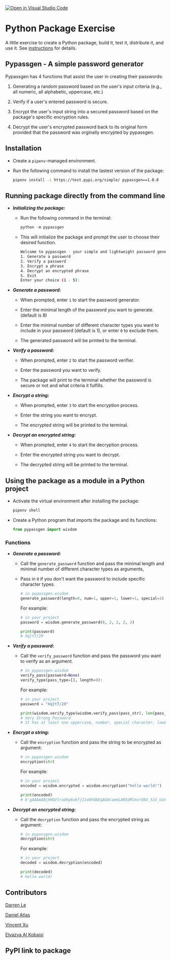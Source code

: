 [![Open in Visual Studio Code](https://classroom.github.com/assets/open-in-vscode-c66648af7eb3fe8bc4f294546bfd86ef473780cde1dea487d3c4ff354943c9ae.svg)](https://classroom.github.com/online_ide?assignment_repo_id=9088728&assignment_repo_type=AssignmentRepo)

# Python Package Exercise

A little exercise to create a Python package, build it, test it, distribute it, and use it. See [instructions](./instructions.md) for details.

## Pypassgen - A simple password generator

Pypassgen has 4 functions that assist the user in creating their passwords:

1. Generating a random password based on the user's input criteria (e.g., all numeric, all alphabetic, uppercase, etc.)

2. Verify if a user's entered password is secure.

3. Encrypt the user's input string into a secured password based on the package's specific encryption rules.

4. Decrypt the user's encrypted password back to its original form provided that the password was orginally encrypted by pypassgen.

## Installation

- Create a `pipenv`-managed environment.

- Run the following command to install the lastest version of the package:

  ```bash
  pipenv install -i https://test.pypi.org/simple/ pypassgen==1.0.0
  ```

## Running package directly from the command line

- **_Initializing the package:_**

  - Run the following command in the terminal:

    ```python
    python -m pypassgen
    ```

  - This will initialize the package and prompt the user to choose their desired function.

    ```bash
    Welcome to pypassgen - your simple and lightweight password generator!
    1. Generate a password
    2. Verify a password
    3. Encrypt a phrase
    4. Decrypt an encrypted phrase
    5. Exit
    Enter your choice (1 - 5):
    ```

- **_Generate a password:_**

  - When prompted, enter `1` to start the password generator.

  - Enter the minimal length of the password you want to generate. (default is 8)

  - Enter the minimal number of different character types you want to include in your password (default is 1), or enter `0` to exclude them.

  - The generated password will be printed to the terminal.

- **_Verify a password:_**

  - When prompted, enter `2` to start the password verifier.

  - Enter the password you want to verify.

  - The package will print to the terminal whether the password is secure or not and what criteria it fulfills.

- **_Encrypt a string:_**

  - When prompted, enter `3` to start the encryption process.

  - Enter the string you want to encrypt.

  - The encrypted string will be printed to the terminal.

- **_Decrypt an encrypted string:_**

  - When prompted, enter `4` to start the decryption process.

  - Enter the encrypted string you want to decrypt.
  
  - The decrypted string will be printed to the terminal.

## Using the package as a module in a Python project

- Activate the virtual environment after installing the package:

  ```python
  pipenv shell
  ```

- Create a Python program that imports the package and its functions:

  ```python
  from pypassgen import wisdom
  ```

### Functions

- **_Generate a password:_**

  - Call the `generate_password` function and pass the minimal length and minimal number of different character types as arguments,
  - Pass in `0` if you don't want the password to include specific character types.

    ```python
    # in pypassgen.wisdom
    generate_password(length=8, num=1, upper=1, lower=1, special=1)
    ```

    For example:

    ```python
    # in your project
    password = wisdom.generate_password(8, 2, 2, 2, 2)

    print(password)
    # Xq}tT/29
    ```

- **_Verify a password:_**

  - Call the `verify_password` function and pass the password you want to verify as an argument.

    ```python
    # in pypassgen.wisdom
    verify_pass(password=None)
    verify_type(pass_type=[], length=0):
    ```

    For example:

    ```python
    # in your project
    password = "Xq}tT/29"

    print(wisdom.verify_type(wisdom.verify_pass(pass_str), len(pass_str)))
    # Very Strong Password
    # It has at least one uppercase, number, special character, lowercase.
    ```

- **_Encrypt a string:_**

  - Call the `encryption` function and pass the string to be encrypted as argument:

    ```python
    # in pypassgen.wisdom
    encryption(str)
    ```

    For example:

    ```python
    # in your project
    encoded = wisdom.encrypted = wisdom.encryption("hello world!")

    print(encoded)
    # b'gAAAAABjXHQVlraVKy6okfj11o0h0AEqAG8caemLAKEdRCmsrO84_5iG_UatAna5JdWBjZWuJImP8f0K627DmeNkU1a3VlhFvg=='
    ```

- **_Decrypt an encrypted string:_**

  - Call the `decryption` function and pass the encrypted string as argument:

    ```python
    # in pypassgen.wisdom
    decryption(str)
    ```

    For example:

    ```python
    # in your project
    decoded = wisdom.decryption(encoded)

    print(decoded)
    # hello world!
    ```

## Contributors

[Darren Le](https://github.com/DarrenLe20)

[Daniel Atlas](https://github.com/Spectraorder)

[Vincent Xu](https://github.com/yx-xyc)

[Elyazya Al Kobaisi](https://github.com/elyazya)

## PyPI link to package
